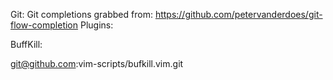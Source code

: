 Git:
Git completions grabbed from: https://github.com/petervanderdoes/git-flow-completion
Plugins:

BuffKill:

git@github.com:vim-scripts/bufkill.vim.git

